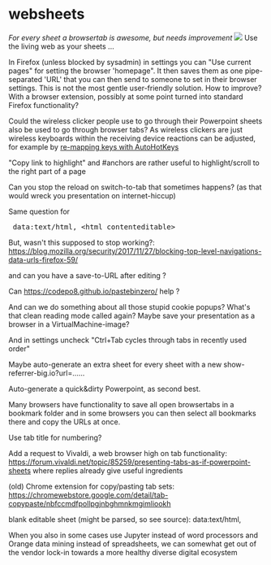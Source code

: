 # websheets
*For every sheet a browsertab is awesome, but needs improvement*
<img src="https://repository-images.githubusercontent.com/191587320/4e4fc780-583e-11eb-9d86-98cba0ebad61">
Use the living web as your sheets ...

In Firefox (unless blocked by sysadmin) in settings you can "Use current pages" for setting the browser 'homepage". It then saves them as one pipe-separated 'URL' that you can then send to someone to set in their browser settings.
This is not the most gentle user-friendly solution. How to improve? With a browser extension, possibly at some point turned into standard Firefox functionality?

Could the wireless clicker people use to go through their Powerpoint sheets also be used to go through browser tabs? As wireless clickers are just wireless keyboards within the receiving device reactions can be adjusted, for example by <a href="https://www.autohotkey.com/docs/v1/misc/Remap.htm#Remap">re-mapping keys with AutoHotKeys</a>

"Copy link to highlight" and #anchors are rather useful to highlight/scroll to the right part of a page

Can you stop the reload on switch-to-tab that sometimes happens? (as that would wreck you presentation on internet-hiccup)

Same question for

<pre> data:text/html, &lt;html contenteditable&gt; </pre>

But, wasn't this supposed to stop working?: https://blog.mozilla.org/security/2017/11/27/blocking-top-level-navigations-data-urls-firefox-59/

and can you have a save-to-URL after editing ?

Can https://codepo8.github.io/pastebinzero/ help ?

And can we do something about all those stupid cookie popups? What's that clean reading mode called again?
Maybe save your presentation as a browser in a VirtualMachine-image?

And in settings uncheck "Ctrl+Tab cycles through tabs in recently used order"

Maybe auto-generate an extra sheet for every sheet with a new show-referrer-big.io?url=......

Auto-generate a quick&dirty Powerpoint, as second best.

Many browsers have functionality to save all open browsertabs in a bookmark folder and in some browsers you can then select all bookmarks there and copy the URLs at once.

Use tab title for numbering?

Add a request to Vivaldi, a web browser high on tab functionality: https://forum.vivaldi.net/topic/85259/presenting-tabs-as-if-powerpoint-sheets where replies already give useful ingredients

(old) Chrome extension for copy/pasting tab sets: https://chromewebstore.google.com/detail/tab-copypaste/nbfccmdfpollpgjnbghmnkmgimliookh

blank editable sheet (might be parsed, so see source): data:text/html, <html contenteditable>

When you also in some cases use Jupyter instead of word processors and Orange data mining instead of spreadsheets, we can somewhat get out of the vendor lock-in towards a more healthy diverse digital ecosystem

